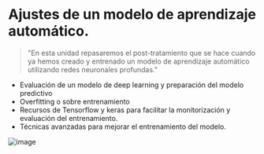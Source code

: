 # Ajustes de un modelo de aprendizaje automático.

> "En esta unidad repasaremos el post-tratamiento que se hace cuando ya hemos creado y entrenado un modelo de aprendizaje automático utilizando redes neuronales profundas."

- Evaluación de un modelo de deep learning y preparación del modelo predictivo
- Overfitting o sobre entrenamiento
- Recursos de Tensorflow y keras para facilitar la monitorización y evaluación del entrenamiento.
- Técnicas avanzadas para mejorar el entrenamiento del modelo.

![image](https://github.com/victoriajm07/IABD/assets/122750285/cae32c26-a966-45d8-8418-694e74c13040)
